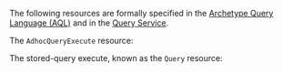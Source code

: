 The following resources are formally specified in the [Archetype Query Language (AQL)](https://specifications.openehr.org/releases/QUERY/latest/AQL.html) and in the [Query Service](https://specifications.openehr.org/releases/SM/latest/openehr_platform.html#_query_service).
<div class="mb-5"></div>

The `AdhocQueryExecute` resource:
<SchemaDefinition schemaRef="#/components/schemas/AdhocQueryExecute" />

The stored-query execute, known as the `Query` resource:
<SchemaDefinition schemaRef="#/components/schemas/Query" />
